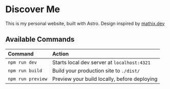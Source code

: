 # Discover Me

This is my personal website, built with Astro. Design inspired by [mathix.dev](https://mathix.dev/)

## Available Commands

| Command                   | Action                                           |
| :------------------------ | :----------------------------------------------- |
| `npm run dev`             | Starts local dev server at `localhost:4321`      |
| `npm run build`           | Build your production site to `./dist/`          |
| `npm run preview`         | Preview your build locally, before deploying     |
